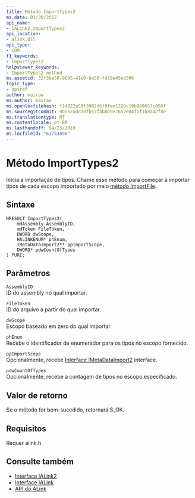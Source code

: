 ```yaml
---
title: Método ImportTypes2
ms.date: 03/30/2017
api_name:
- IALink2.ImportTypes2
api_location:
- alink.dll
api_type:
- COM
f1_keywords:
- ImportTypes2
helpviewer_keywords:
- ImportTypes2 method
ms.assetid: 32f3ba58-9695-41e9-ba58-fd19e45ed396
topic_type:
- apiref
author: mairaw
ms.author: mairaw
ms.openlocfilehash: f14822a58f3982d6f9fee1328c10b960657c056f
ms.sourcegitcommit: 9b552addadfb57fab0b9e7852ed4f1f1b8a42f8e
ms.translationtype: MT
ms.contentlocale: pt-BR
ms.lasthandoff: 04/23/2019
ms.locfileid: "61753498"
---
```

# <a name="importtypes2-method"></a>Método ImportTypes2
Inicia a importação de tipos. Chame esse método para começar a importar tipos de cada escopo importado por meio [método ImportFile](../../../../docs/framework/unmanaged-api/alink/importfile-method.md).  
  
## <a name="syntax"></a>Sintaxe  
  
```  
HRESULT ImportTypes2(  
    mdAssembly AssemblyID,  
    mdToken FileToken,  
    DWORD dwScope,  
    HALINKENUM* phEnum,  
    IMetaDataImport2** ppImportScope,  
    DWORD* pdwCountOfTypes  
) PURE;  
```  
  
## <a name="parameters"></a>Parâmetros  
 `AssemblyID`  
 ID do assembly no qual importar.  
  
 `FileToken`  
 ID do arquivo a partir do qual importar.  
  
 `dwScope`  
 Escopo baseado em zero do qual importar.  
  
 `phEnum`  
 Recebe o identificador de enumerador para os tipos no escopo fornecido.  
  
 `ppImportScope`  
 Opcionalmente, recebe [Interface IMetaDataImport2](../../../../docs/framework/unmanaged-api/metadata/imetadataimport2-interface.md) interface.  
  
 `pdwCountOfTypes`  
 Opcionalmente, recebe a contagem de tipos no escopo especificado.  
  
## <a name="return-value"></a>Valor de retorno  
 Se o método for bem-sucedido, retornará S_OK.  
  
## <a name="requirements"></a>Requisitos  
 Requer alink.h  
  
## <a name="see-also"></a>Consulte também

- [Interface IALink2](../../../../docs/framework/unmanaged-api/alink/ialink2-interface.md)
- [Interface IALink](../../../../docs/framework/unmanaged-api/alink/ialink-interface.md)
- [API do ALink](../../../../docs/framework/unmanaged-api/alink/index.md)
